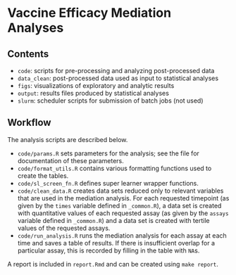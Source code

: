 # Vaccine Efficacy Mediation Analyses

## Contents

* `code`: scripts for pre-processing and analyzing post-processed data
* `data_clean`: post-processed data used as input to statistical analyses
* `figs`: visualizations of exploratory and analytic results
* `output`: results files produced by statistical analyses
* `slurm`: scheduler scripts for submission of batch jobs (not used)

## Workflow

The analysis scripts are described below.

- `code/params.R` sets parameters for the analysis; see the
file for documentation of these parameters.
- `code/format_utils.R` contains various formatting functions used to create the
tables.
- `code/sl_screen_fn.R` defines super learner wrapper functions.
- `code/clean_data.R` creates data sets reduced only to relevant variables
that are used in the mediation analysis. For each requested timepoint (as given
by the `times` variable defined in `_common.R`), a data set is created with 
quantitative values of each requested assay (as given by the `assays` variable
defined in `_common.R`) and a data set is created with tertile values of the
requested assays.
- `code/run_analysis.R` runs the mediation analysis for each assay at each time
and saves a table of results. If there is insufficient overlap for a particular
assay, this is recorded by filling in the table with `NA`s.

A report is included in `report.Rmd` and can be created using `make report`.